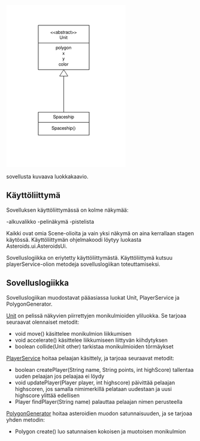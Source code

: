 ![alt text](https://github.com/AtteMa/Ohte-projekti/blob/master/dokumentaatio/kuvat/luokkakaavio.png)

sovellusta kuvaava luokkakaavio.

## Käyttöliittymä

Sovelluksen käyttöliittymässä on kolme näkymää:

-alkuvalikko
-pelinäkymä
-pistelista

Kaikki ovat omia Scene-olioita ja vain yksi näkymä on aina kerrallaan stagen käytössä.
Käyttöliittymän ohjelmakoodi löytyy luokasta Asteroids.ui.AsteroidsUi.

Sovelluslogiikka on eriytetty käyttöliittymästä. Käyttöliittymä kutsuu playerService-olion metodeja sovelluslogiikan toteuttamiseksi.

## Sovelluslogiikka

Sovelluslogiikan muodostavat pääasiassa luokat Unit, PlayerService ja PolygonGenerator.

[Unit](https://github.com/AtteMa/Ohte-projekti/blob/master/Asteroids/src/main/java/domain/Unit.java) on pelissä näkyvien piirrettyjen monikulmioiden yliluokka. Se tarjoaa seuraavat olennaiset metodit:

- void move() käsittelee monikulmion liikkumisen
- void accelerate() käsittelee liikkumiseen liittyvän kiihdytyksen
- boolean collide(Unit other) tarkistaa monikulmioiden törmäykset

[PlayerService](https://github.com/AtteMa/Ohte-projekti/blob/master/Asteroids/src/main/java/domain/PlayerService.java) hoitaa pelaajan käsittely, ja tarjoaa seuraavat metodit:

- boolean createPlayer(String name, String points, int highScore) tallentaa uuden pelaajan jos pelaajaa ei löydy
- void updatePlayer(Player player, int highscore) päivittää pelaajan highscoren, jos samalla nimimerkillä pelataan uudestaan ja uusi highscore ylittää edellisen
- Player findPlayer(String name) palauttaa pelaajan nimen perusteella

[PolygonGenerator](https://github.com/AtteMa/Ohte-projekti/blob/master/Asteroids/src/main/java/domain/PolygonGenerator.java) hoitaa asteroidien muodon satunnaisuuden, ja se tarjoaa yhden metodin:

- Polygon create() luo satunnaisen kokoisen ja muotoisen monikulmion
